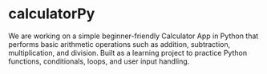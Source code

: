 # calculatorPy
We are working on a simple beginner-friendly Calculator App in Python that performs basic arithmetic operations such as addition, subtraction, multiplication, and division. Built as a learning project to practice Python functions, conditionals, loops, and user input handling.

